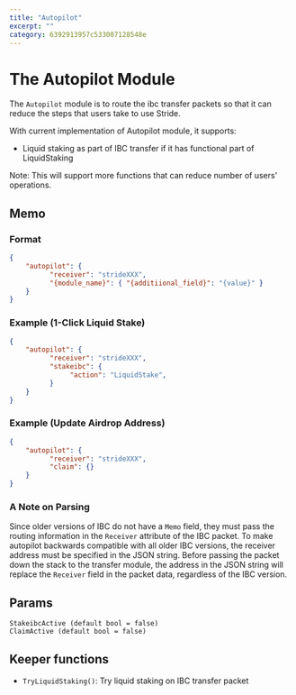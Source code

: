 ```yaml
---
title: "Autopilot"
excerpt: ""
category: 6392913957c533007128548e
---
```


# The Autopilot Module

The `Autopilot` module is to route the ibc transfer packets so that it can reduce the steps that users take to use Stride.

With current implementation of Autopilot module, it supports:

- Liquid staking as part of IBC transfer if it has functional part of LiquidStaking

Note: This will support more functions that can reduce number of users' operations.

## Memo
### Format 
```json
{ 
    "autopilot": {
          "receiver": "strideXXX", 
          "{module_name}": { "{additiional_field}": "{value}" }
    }
}
```

### Example (1-Click Liquid Stake)
```json
{ 
    "autopilot": {
          "receiver": "strideXXX", 
          "stakeibc": {
               "action": "LiquidStake",
          }
    }
}
```
### Example (Update Airdrop Address)
```json
{ 
    "autopilot": {
          "receiver": "strideXXX", 
          "claim": {}
    }
}
```

### A Note on Parsing
Since older versions of IBC do not have a `Memo` field, they must pass the routing information in the `Receiver` attribute of the IBC packet. To make autopilot backwards compatible with all older IBC versions, the receiver address must be specified in the JSON string. Before passing the packet down the stack to the transfer module, the address in the JSON string will replace the `Receiver` field in the packet data, regardless of the IBC version.

## Params

```
StakeibcActive (default bool = false)
ClaimActive (default bool = false)
```

## Keeper functions

- `TryLiquidStaking()`: Try liquid staking on IBC transfer packet
